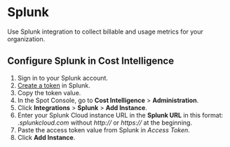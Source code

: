 # Splunk

Use Splunk integration to collect billable and usage metrics for your organization.

## Configure Splunk in Cost Intelligence

1. Sign in to your Splunk account.
2. [Create a token](https://docs.splunk.com/Documentation/SplunkCloud/latest/Security/CreateAuthTokens) in Splunk.
3. Copy the token value.
4. In the Spot Console, go to **Cost Intelligence** > **Administration**.
5. Click **Integrations** > **Splunk** > **Add Instance**.
6. Enter your Splunk Cloud instance URL in the **Splunk URL** in this format: <i>.splunkcloud.com</i> without <i>http://</i> or <i>https://</i> at the beginning.
7. Paste the access token value from Splunk in <i>Access Token</i>.
8. Click **Add Instance**.

